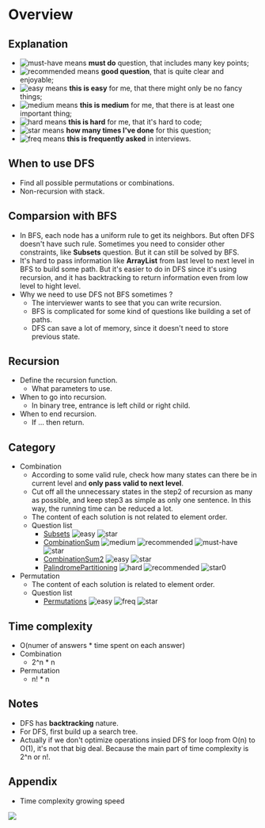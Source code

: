# Overview

## Explanation

- ![must-have][must-have] means __must do__ question, that includes many key points;
- ![recommended][recommended] means __good question__, that is quite clear and enjoyable;
- ![easy][easy] means __this is easy__ for me, that there might only be no fancy things;
- ![medium][medium] means __this is medium__ for me, that there is at least one important thing;
- ![hard][hard] means __this is hard__ for me, that it's hard to code;
- ![star][star] means __how many times I've done__ for this question;
- ![freq][freq] means __this is frequently asked__ in interviews.

## When to use DFS

- Find all possible permutations or combinations.
- Non-recursion with stack.

## Comparsion with BFS

- In BFS, each node has a uniform rule to get its neighbors. But often DFS doesn't have such rule. Sometimes you need to consider other constraints, like __Subsets__ question. But it can still be solved by BFS.
- It's hard to pass information like __ArrayList__ from last level to next level in BFS to build some path. But it's easier to do in DFS since it's using recursion, and it has backtracking to return information even from low level to hight level.
- Why we need to use DFS not BFS sometimes ?
  - The interviewer wants to see that you can write recursion.
  - BFS is complicated for some kind of questions like building a set of paths.
  - DFS can save a lot of memory, since it doesn't need to store previous state.

## Recursion

- Define the recursion function.
  - What parameters to use.
- When to go into recursion.
  - In binary tree, entrance is left child or right child.
- When to end recursion.
  - If ... then return.

## Category

- Combination
  - According to some valid rule, check how many states can there be in current level and **only pass valid to next level**.
  - Cut off all the unnecessary states in the step2 of recursion as many as possible, and keep step3 as simple as only one sentence. In this way, the running time can be reduced a lot.
  - The content of each solution is not related to element order.
  - Question list
    - [Subsets](Subsets.md) ![easy][easy] ![star][star]
    - [CombinationSum](CombinationSum.md) ![medium][medium] ![recommended][recommended] ![must-have][must-have] ![star][star]
    - [CombinationSum2](CombinationSum2.md) ![easy][easy] ![star][star]
    - [PalindromePartitioning](PalindromePartitioning.md) ![hard][hard] ![recommended][recommended] ![star0][star0]
- Permutation
  - The content of each solution is related to element order.
  - Question list
    - [Permutations](Permutations.md) ![easy][easy] ![freq][freq] ![star][star]

## Time complexity

- O(numer of answers * time spent on each answer)
- Combination
  - 2^n * n
- Permutation
  - n! * n

## Notes

- DFS has __backtracking__ nature.
- For DFS, first build up a search tree.
- Actually if we don't optimize operations insied DFS for loop from O(n) to O(1), it's not that big deal. Because the main part of time complexity is 2^n or n!.

## Appendix

- Time complexity growing speed

![](https://farm5.staticflickr.com/4189/34646069805_ca6c55be8e_o.png)

[must-have]: https://jaywcjlove.github.io/sb/ico/min-bibei.svg
[recommended]: https://jaywcjlove.github.io/sb/ico/min-tuijian.svg
[easy]: https://jaywcjlove.github.io/sb/ico/min-free.svg
[medium]: https://jaywcjlove.github.io/sb/ico/min-oss.svg
[hard]: https://jaywcjlove.github.io/sb/ico/min-hot.svg
[freq]: https://jaywcjlove.github.io/sb/ico/min-app-store.svg
[star]: https://jaywcjlove.github.io/sb/star/red.svg
[star0]: https://jaywcjlove.github.io/sb/star/gray.svg
[star1]: https://jaywcjlove.github.io/sb/star/red1.svg
[star2]: https://jaywcjlove.github.io/sb/star/red2.svg
[star3]: https://jaywcjlove.github.io/sb/star/red3.svg
[star4]: https://jaywcjlove.github.io/sb/star/red4.svg
[star5]: https://jaywcjlove.github.io/sb/star/red5.svg